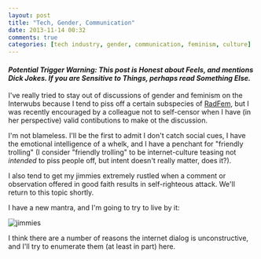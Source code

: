 ```yaml
---
layout: post
title: "Tech, Gender, Communication"
date: 2013-11-14 00:32
comments: true
categories: [tech industry, gender, communication, feminism, culture]
---
```


#### _Potential Trigger Warning: This post is Honest about Feels, and mentions Dick Jokes. If you are Sensitive to Things, perhaps read Something Else._

I've really tried to stay out of discussions of gender and feminism on the Interwubs because I tend to piss off a certain subspecies of [RadFem](http://en.wikipedia.org/wiki/Radical_feminism), but I was recently encouraged by a colleague not to self-censor when I have (in her perspective) valid contibutions to make ot the discussion.

I'm not blameless. I'll be the first to admit I don't catch social cues, I have the emotional intelligence of a whelk, and I have a penchant for "friendly trolling" (I consider "friendly trolling" to be internet-culture teasing not _intended_ to piss people off, but intent doesn't really matter, does it?).

I also tend to get my jimmies extremely rustled when a comment or observation offered in good faith results in self-righteous attack. We'll return to this topic shortly.

I have a new mantra, and I'm going to try to live by it:

![jimmies](http://memestorage.com/_nw/30/30383486.jpg)

I think there are a number of reasons the internet dialog is unconstructive, and I'll try to enumerate them (at least in part) here.
